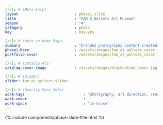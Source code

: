 ```yaml
---
[//]: # (Meta Info)
layout                          : phase1-slide
title 					        : "FAM @ Walters Art Museum"
season				            : "4"
category						: photo
key 							: key-yes

[//]: # (Work on Home Page)
summary                         : "branded photography content created for modeling + runway university organization"
phase1-hero                     : /assets/images/fam_at_walters_cover.jpg
portfolio-cover					: /assets/images/fam_at_walters_cover.jpg

[//]: # (Catalog All)
catalog-cover-image				: /assets/images/blackcotton_cover.jpg

[//]: # (Slider)
slider: fam_at_walters_slider

[//]: # (Overlay Menu Info)
work-tags 							: "photography, art direction, creative direction, producing"
work-cover							:
work-space 							: "in-house"
---
```


{% include components/phase-slide-title.html %}
